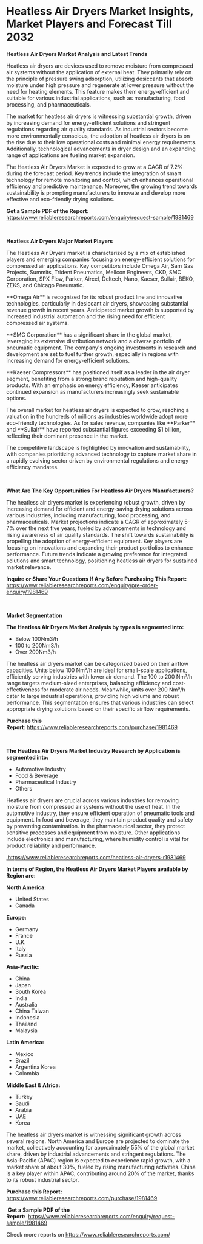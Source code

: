 <p><h1>Heatless Air Dryers Market Insights, Market Players and Forecast Till 2032</h1></p><p><strong>Heatless Air Dryers Market Analysis and Latest Trends</strong></p>
<p><p>Heatless air dryers are devices used to remove moisture from compressed air systems without the application of external heat. They primarily rely on the principle of pressure swing adsorption, utilizing desiccants that absorb moisture under high pressure and regenerate at lower pressure without the need for heating elements. This feature makes them energy-efficient and suitable for various industrial applications, such as manufacturing, food processing, and pharmaceuticals.</p><p>The market for heatless air dryers is witnessing substantial growth, driven by increasing demand for energy-efficient solutions and stringent regulations regarding air quality standards. As industrial sectors become more environmentally conscious, the adoption of heatless air dryers is on the rise due to their low operational costs and minimal energy requirements. Additionally, technological advancements in dryer design and an expanding range of applications are fueling market expansion.</p><p>The Heatless Air Dryers Market is expected to grow at a CAGR of 7.2% during the forecast period. Key trends include the integration of smart technology for remote monitoring and control, which enhances operational efficiency and predictive maintenance. Moreover, the growing trend towards sustainability is prompting manufacturers to innovate and develop more effective and eco-friendly drying solutions.</p></p>
<p><strong>Get a Sample PDF of the Report:&nbsp;</strong> <a href="https://www.reliableresearchreports.com/enquiry/request-sample/1981469?utm_campaign=3567&utm_medium=2&utm_source=Github&utm_content=ia&utm_term=10042025&utm_id=heatless-air-dryers">https://www.reliableresearchreports.com/enquiry/request-sample/1981469</a></p>
<p>&nbsp;</p>
<p><strong>Heatless Air Dryers Major Market Players</strong></p>
<p><p>The Heatless Air Dryers market is characterized by a mix of established players and emerging companies focusing on energy-efficient solutions for compressed air applications. Key competitors include Omega Air, Sam Gas Projects, Summits, Trident Pneumatics, Mellcon Engineers, CKD, SMC Corporation, SPX Flow, Parker, Aircel, Deltech, Nano, Kaeser, Sullair, BEKO, ZEKS, and Chicago Pneumatic.</p><p>**Omega Air** is recognized for its robust product line and innovative technologies, particularly in desiccant air dryers, showcasing substantial revenue growth in recent years. Anticipated market growth is supported by increased industrial automation and the rising need for efficient compressed air systems.</p><p>**SMC Corporation** has a significant share in the global market, leveraging its extensive distribution network and a diverse portfolio of pneumatic equipment. The company's ongoing investments in research and development are set to fuel further growth, especially in regions with increasing demand for energy-efficient solutions.</p><p>**Kaeser Compressors** has positioned itself as a leader in the air dryer segment, benefiting from a strong brand reputation and high-quality products. With an emphasis on energy efficiency, Kaeser anticipates continued expansion as manufacturers increasingly seek sustainable options.</p><p>The overall market for heatless air dryers is expected to grow, reaching a valuation in the hundreds of millions as industries worldwide adopt more eco-friendly technologies. As for sales revenue, companies like **Parker** and **Sullair** have reported substantial figures exceeding $1 billion, reflecting their dominant presence in the market.</p><p>The competitive landscape is highlighted by innovation and sustainability, with companies prioritizing advanced technology to capture market share in a rapidly evolving sector driven by environmental regulations and energy efficiency mandates.</p></p>
<p>&nbsp;</p>
<p><strong>What Are The Key Opportunities For Heatless Air Dryers Manufacturers?</strong></p>
<p><p>The heatless air dryers market is experiencing robust growth, driven by increasing demand for efficient and energy-saving drying solutions across various industries, including manufacturing, food processing, and pharmaceuticals. Market projections indicate a CAGR of approximately 5-7% over the next five years, fueled by advancements in technology and rising awareness of air quality standards. The shift towards sustainability is propelling the adoption of energy-efficient equipment. Key players are focusing on innovations and expanding their product portfolios to enhance performance. Future trends indicate a growing preference for integrated solutions and smart technology, positioning heatless air dryers for sustained market relevance.</p></p>
<p><strong>Inquire or Share Your Questions If Any Before Purchasing This Report:</strong> <a href="https://www.reliableresearchreports.com/enquiry/pre-order-enquiry/1981469?utm_campaign=3567&utm_medium=2&utm_source=Github&utm_content=ia&utm_term=10042025&utm_id=heatless-air-dryers">https://www.reliableresearchreports.com/enquiry/pre-order-enquiry/1981469</a></p>
<p>&nbsp;</p>
<p><strong>Market Segmentation</strong></p>
<p><strong>The Heatless Air Dryers Market Analysis by types is segmented into:</strong></p>
<p><ul><li>Below 100Nm3/h</li><li>100 to 200Nm3/h</li><li>Over 200Nm3/h</li></ul></p>
<p><p>The heatless air dryers market can be categorized based on their airflow capacities. Units below 100 Nm³/h are ideal for small-scale applications, efficiently serving industries with lower air demand. The 100 to 200 Nm³/h range targets medium-sized enterprises, balancing efficiency and cost-effectiveness for moderate air needs. Meanwhile, units over 200 Nm³/h cater to large industrial operations, providing high volume and robust performance. This segmentation ensures that various industries can select appropriate drying solutions based on their specific airflow requirements.</p></p>
<p><strong>Purchase this Report:&nbsp;</strong><a href="https://www.reliableresearchreports.com/purchase/1981469?utm_campaign=3567&utm_medium=2&utm_source=Github&utm_content=ia&utm_term=10042025&utm_id=heatless-air-dryers">https://www.reliableresearchreports.com/purchase/1981469</a></p>
<p>&nbsp;</p>
<p><strong>The Heatless Air Dryers Market Industry Research by Application is segmented into:</strong></p>
<p><ul><li>Automotive Industry</li><li>Food & Beverage</li><li>Pharmaceutical Industry</li><li>Others</li></ul></p>
<p><p>Heatless air dryers are crucial across various industries for removing moisture from compressed air systems without the use of heat. In the automotive industry, they ensure efficient operation of pneumatic tools and equipment. In food and beverage, they maintain product quality and safety by preventing contamination. In the pharmaceutical sector, they protect sensitive processes and equipment from moisture. Other applications include electronics and manufacturing, where humidity control is vital for product reliability and performance.</p></p>
<p><a href="https://www.reliableresearchreports.com/heatless-air-dryers-r1981469?utm_campaign=3567&utm_medium=2&utm_source=Github&utm_content=ia&utm_term=10042025&utm_id=heatless-air-dryers">&nbsp;https://www.reliableresearchreports.com/heatless-air-dryers-r1981469</a></p>
<p><strong>In terms of Region, the Heatless Air Dryers Market Players available by Region are:</strong></p>
<p>
    <p> <strong> North America: </strong>
        <ul>
            <li>United States</li>
            <li>Canada</li>
        </ul>
        </p> 
    <p> <strong> Europe: </strong>
        <ul>
            <li>Germany</li>
            <li>France</li>
            <li>U.K.</li>
            <li>Italy</li>
            <li>Russia</li>
        </ul>
        </p> 
    <p> <strong> Asia-Pacific: </strong>
        <ul>
            <li>China</li>
            <li>Japan</li>
            <li>South Korea</li>
            <li>India</li>
            <li>Australia</li>
            <li>China Taiwan</li>
            <li>Indonesia</li>
            <li>Thailand</li>
            <li>Malaysia</li>
        </ul>
        </p> 
    <p> <strong> Latin America: </strong>
        <ul>
            <li>Mexico</li>
            <li>Brazil</li>
            <li>Argentina Korea</li>
            <li>Colombia</li>
        </ul>
        </p> 
    <p> <strong> Middle East & Africa: </strong>
        <ul>
            <li>Turkey</li>
            <li>Saudi</li>
            <li>Arabia</li>
            <li>UAE</li>
            <li>Korea</li>
        </ul>
    </p>
    </p>
<p><p>The heatless air dryers market is witnessing significant growth across several regions. North America and Europe are projected to dominate the market, collectively accounting for approximately 55% of the global market share, driven by industrial advancements and stringent regulations. The Asia-Pacific (APAC) region is expected to experience rapid growth, with a market share of about 30%, fueled by rising manufacturing activities. China is a key player within APAC, contributing around 20% of the market, thanks to its robust industrial sector.</p></p>
<p><strong>Purchase this Report: </strong><a href="https://www.reliableresearchreports.com/purchase/1981469?utm_campaign=3567&utm_medium=2&utm_source=Github&utm_content=ia&utm_term=10042025&utm_id=heatless-air-dryers">https://www.reliableresearchreports.com/purchase/1981469</a></p>
<p>&nbsp;<strong>Get a Sample PDF of the Report:&nbsp;&nbsp;</strong><a href="https://www.reliableresearchreports.com/enquiry/request-sample/1981469?utm_campaign=3567&utm_medium=2&utm_source=Github&utm_content=ia&utm_term=10042025&utm_id=heatless-air-dryers">https://www.reliableresearchreports.com/enquiry/request-sample/1981469</a></p>
<p><strong></strong></p>
<p>Check more reports on <a href="https://www.reliableresearchreports.com/?utm_campaign=3567&utm_medium=2&utm_source=Github&utm_content=ia&utm_term=10042025&utm_id=heatless-air-dryers">https://www.reliableresearchreports.com/</a></p>